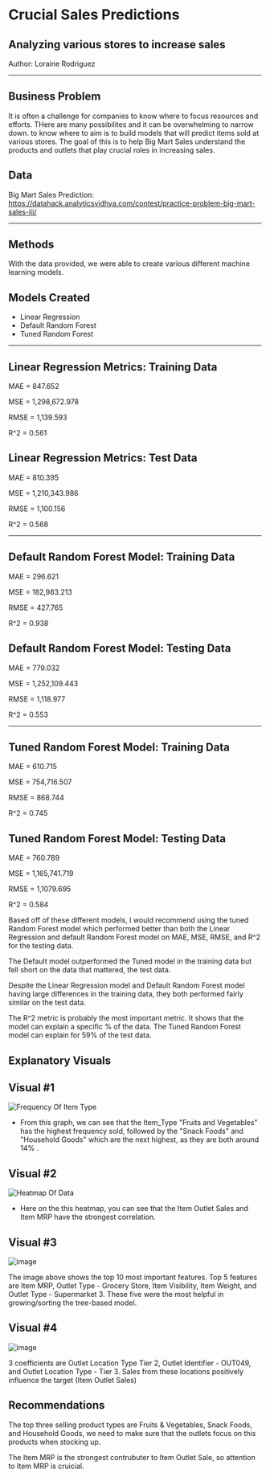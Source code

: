 # Crucial Sales Predictions

## Analyzing various stores to increase sales

Author: Loraine Rodriguez

___
## **Business Problem**

It is often  a challenge for companies to know where to focus resources and efforts. THere are many possibilites and it can be overwhelming to narrow down.       to know where to aim is to build models that will predict items sold at various stores. The goal of this is to help Big Mart Sales understand the products and outlets that play crucial roles in increasing sales.

## **Data**

Big Mart Sales Prediction: 
https://datahack.analyticsvidhya.com/contest/practice-problem-big-mart-sales-iii/
___

## **Methods**
With the data provided, we were able to create various different machine learning models. 

## **Models Created**
- Linear Regression
- Default Random Forest
- Tuned Random Forest
___

## **Linear Regression Metrics: Training Data**

MAE = 847.652

MSE = 1,298,672.978

RMSE = 1,139.593

R^2 = 0.561

## **Linear Regression Metrics: Test Data**

MAE = 810.395

MSE = 1,210,343.986

RMSE = 1,100.156

R^2 = 0.568
___

## **Default Random Forest Model: Training Data**

MAE = 296.621

MSE = 182,983.213

RMSE = 427.765

R^2 = 0.938

## **Default Random Forest Model: Testing Data**

MAE = 779.032

MSE = 1,252,109.443

RMSE = 1,118.977

R^2 = 0.553

____

## **Tuned Random Forest Model: Training Data**

MAE = 610.715

MSE = 754,716.507

RMSE = 868.744

R^2 = 0.745

## **Tuned Random Forest Model: Testing Data**

MAE = 760.789

MSE = 1,165,741.719

RMSE = 1,1079.695

R^2 = 0.584

Based off of these different models, I would recommend using the tuned Random Forest model which performed better than both the Linear Regression and default Random Forest model on MAE, MSE, RMSE, and R^2 for the testing data.

The Default model outperformed the Tuned model in the training data but fell short on the data that mattered, the test data.

Despite the Linear Regression model and Default Random Forest model having large differences in the training data, they both performed fairly similar on the test data.

The R^2 metric is probably the most important metric. It shows that the model can explain a specific % of the data.
The Tuned Random Forest model can explain for 59% of the test data.

## Explanatory Visuals

## Visual #1
![Frequency Of Item Type](https://github.com/lrnrdr/Prediction-of-Product-Sales/assets/138408700/98c91427-e395-4a8b-922e-831d2b8edcea)

- From this graph, we can see that the Item_Type "Fruits and Vegetables" has the highest frequency sold, followed by the "Snack Foods" and "Household Goods" which are the next highest, as they are both around 14% . 

  
## Visual #2

![Heatmap Of Data](https://github.com/lrnrdr/Prediction-of-Product-Sales/assets/138408700/2c7c1948-1817-4792-8052-984c7d9662cd)


- Here on the this heatmap, you can see that the Item Outlet Sales and Item MRP have the strongest correlation. 

## Visual #3
![image](https://github.com/lrnrdr/Prediction-of-Product-Sales/assets/138408700/2cb597ef-79c1-4bd2-8473-8f6c9ea8e50f)

The image above shows the top 10 most important features. Top 5 features are Item MRP, Outlet Type - Grocery Store, Item Visibility, Item Weight, and Outlet Type - Supermarket 3. These five were the most helpful in growing/sorting the tree-based model.

## Visual #4

![image](https://github.com/lrnrdr/Prediction-of-Product-Sales/assets/138408700/811984d6-e444-4cb4-b121-f229b7606161)

3 coefficients are Outlet Location Type Tier 2, Outlet Identifier - OUT049, and Outlet Location Type - Tier 3. Sales from these locations positively influence the target (Item Outlet Sales)

## **Recommendations**

The top three selling product types are Fruits & Vegetables, Snack Foods, and Household Goods, we need to make sure that the  outlets focus on this products when stocking up. 

The Item MRP is the strongest contrubuter to Item Outlet Sale, so attention to Item MRP is cruicial. 

